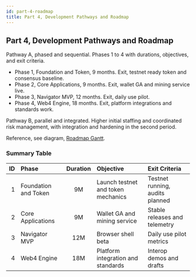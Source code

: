 ```yaml
---
id: part-4-roadmap
title: Part 4, Development Pathways and Roadmap
---
```


## Part 4, Development Pathways and Roadmap

Pathway A, phased and sequential. Phases 1 to 4 with durations, objectives, and exit criteria.

- Phase 1, Foundation and Token, 9 months. Exit, testnet ready token and consensus baseline.
- Phase 2, Core Applications, 9 months. Exit, wallet GA and mining service live.
- Phase 3, Navigator MVP, 12 months. Exit, daily use pilot.
- Phase 4, Web4 Engine, 18 months. Exit, platform integrations and standards work.

Pathway B, parallel and integrated. Higher initial staffing and coordinated risk management, with integration and hardening in the second period.

Reference, see diagram, [Roadmap Gantt](/diagrams/roadmap-gantt).

### Summary Table

| ID | Phase | Duration | Objective | Exit Criteria |
|---:|:------|:--------:|:----------|:--------------|
| 1 | Foundation and Token | 9M | Launch testnet and token mechanics | Testnet running, audits planned |
| 2 | Core Applications | 9M | Wallet GA and mining service | Stable releases and telemetry |
| 3 | Navigator MVP | 12M | Browser shell beta | Daily use pilot metrics |
| 4 | Web4 Engine | 18M | Platform integration and standards | Interop demos and drafts |


